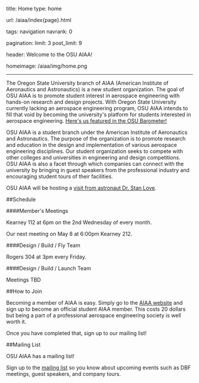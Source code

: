 title: Home
type: home

url: /aiaa/index{page}.html

tags: navigation
navrank: 0

pagination:
    limit: 3
    post_limit: 9

header: Welcome to the OSU AIAA!

homeimage: /aiaa/img/home.png

---

The Oregon State University branch of AIAA (American Institute of Aeronautics
and Astronautics) is a new student organization. The goal of OSU AIAA is to
promote student interest in aerospace engineering with hands-on research and
design projects. With Oregon State University currently lacking an aerospace
engineering program, OSU AIAA intends to fill that void by becoming the
university's platform for students interested in aerospace engineering.
[Here's us featured in the OSU Barometer!][barometer]


OSU AIAA is a student branch under the American Institute of Aeronautics and
Astronautics. The purpose of the organization is to promote research and
education in the design and implementation of various aerospace engineering
disciplines. Our student organization seeks to compete with other colleges and
universities in engineering and design competitions. OSU AIAA is also a facet
through which companies can connect with the university by bringing in guest
speakers from the professional industry and encouraging student tours of their
facilities.

OSU AIAA will be hosting a [visit from astronaut Dr. Stan
Love](/aiaa/events/astronaut).

<div class="col5">

##Schedule <span><i class="icon-calendar"></i></span>

####Member's Meetings

Kearney 112 at 6pm on the 2nd Wednesday of every month.

Our next meeting on May 8 at 6:00pm Kearney 212.

####Design / Build / Fly Team

Rogers 304 at 3pm every Friday.

####Design / Build / Launch Team

Meetings TBD
</div>


<div class="col5">

##How to Join <span><i class="icon-user"></i></span>

Becoming a member of AIAA is easy. Simply go to the [AIAA website][aiaa]
and sign up to become an official student AIAA member. This costs 20 dollars
but being a part of a professional aerospace engineering society is well worth
it.

Once you have completed that, sign up to our mailing list!
</div>

<div class="col5">

##Mailing List <span><i class="icon-envelope"></i></span>

OSU AIAA has a mailing list!

Sign up to the [mailing list][mailing-list] so you know about upcoming events
such as DBF meetings, guest speakers, and company tours.
</div>

[mailing-list]: https://secure.engr.oregonstate.edu/mailman/listinfo/osuaiaa_members
[aiaa]: https://www.aiaa.org/SecondaryTwoColumn.aspx?id=255
[barometer]: http://www.dailybarometer.com/news/5-4-3-2-1-liftoff-aerospace-club-1.2937738#.UJtXsoZj2rY
